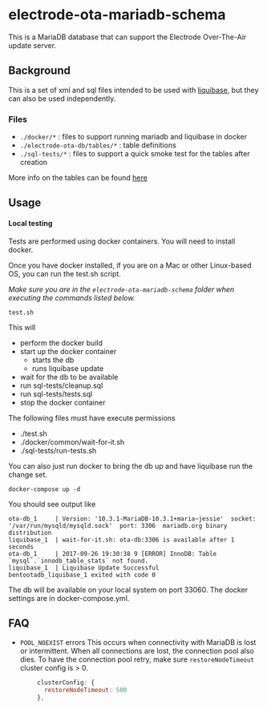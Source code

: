 # electrode-ota-mariadb-schema
This is a MariaDB database that can support the Electrode Over-The-Air update server.

## Background
This is a set of xml and sql files intended to be used with [liquibase](http://www.liquibase.org/index.html), but they can also be used independently.

### Files
- ```./docker/*``` : files to support running mariadb and liquibase in docker
- ```./electrode-ota-db/tables/*``` : table definitions
- ```./sql-tests/*``` : files to support a quick smoke test for the tables after creation

More info on the tables can be found [here](tables.md)

## Usage

#### Local testing

Tests are performed using docker containers.  You will need to install docker.

Once you have docker installed, if you are on a Mac or other Linux-based OS, you can run the test.sh script.

*Make sure you are in the `electrode-ota-mariadb-schema` folder when executing the commands listed below.*

```
test.sh
```

This will
- perform the docker build
- start up the docker container
  - starts the db
  - runs liquibase update
- wait for the db to be available
- run sql-tests/cleanup.sql
- run sql-tests/tests.sql
- stop the docker container

The following files must have execute permissions
- ./test.sh
- ./docker/common/wait-for-it.sh
- ./sql-tests/run-tests.sh

You can also just run docker to bring the db up and have liquibase run the change set.

```
docker-compose up -d
```

You should see output like

```
ota-db_1     | Version: '10.3.1-MariaDB-10.3.1+maria~jessie'  socket: '/var/run/mysqld/mysqld.sock'  port: 3306  mariadb.org binary distribution
liquibase_1  | wait-for-it.sh: ota-db:3306 is available after 1 seconds
ota-db_1     | 2017-09-26 19:30:38 9 [ERROR] InnoDB: Table `mysql`.`innodb_table_stats` not found.
liquibase_1  | Liquibase Update Successful
bentootadb_liquibase_1 exited with code 0
```

The db will be available on your local system on port 33060.  The docker settings are in docker-compose.yml.

## FAQ
- `POOL_NOEXIST` errors
This occurs when connectivity with MariaDB is lost or intermittent.  When all connections are lost, the connection pool also dies.  To have the connection pool retry, make sure `restoreNodeTimeout` cluster config is > 0.
```js
        clusterConfig: {
          restoreNodeTimeout: 500
        },
```
